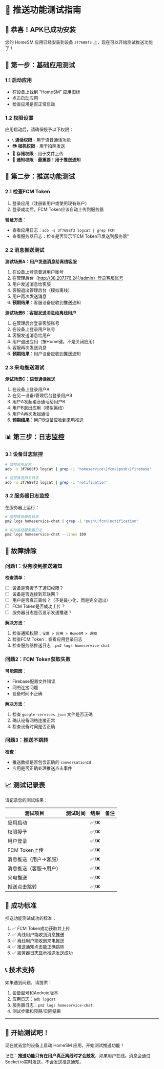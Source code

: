 # 🧪 推送功能测试指南

## 🎉 恭喜！APK已成功安装

您的 HomeSM 应用已经安装到设备 `3f7688f3` 上，现在可以开始测试推送功能了！

## 📱 第一步：基础应用测试

### 1.1 启动应用
- 在设备上找到 "HomeSM" 应用图标
- 点击启动应用
- 检查应用是否正常启动

### 1.2 权限设置
应用启动后，请确保授予以下权限：
- 📞 **通话权限** - 用于语音通话功能
- 📷 **相机权限** - 用于拍照发送
- 📁 **存储权限** - 用于文件上传
- 🔔 **通知权限** - **最重要！用于推送通知**

## 🔔 第二步：推送功能测试

### 2.1 检查FCM Token
1. 登录应用（注册新用户或使用现有账户）
2. 登录成功后，FCM Token应该自动上传到服务器

**验证方法**：
- 查看应用日志：`adb -s 3f7688f3 logcat | grep FCM`
- 查看服务器日志：检查是否显示"FCM Token已发送到服务器"

### 2.2 消息推送测试

**测试场景A：用户发送消息给离线客服**
1. 在设备上登录普通用户账号
2. 在管理后台（http://38.207.176.241/admin）登录客服账号
3. 用户发送消息给客服
4. 客服退出管理后台（模拟离线）
5. 用户再次发送消息
6. **预期结果**：客服设备应收到推送通知

**测试场景B：客服发送消息给离线用户**
1. 在管理后台登录客服账号
2. 在设备上登录用户账号
3. 客服发送消息给用户
4. 用户退出应用（按Home键，不是关闭应用）
5. 客服再次发送消息
6. **预期结果**：用户设备应收到推送通知

### 2.3 来电推送测试

**测试场景C：语音通话推送**
1. 在设备上登录用户A
2. 在另一设备/管理后台登录用户B
3. 用户A发起语音通话给用户B
4. 用户B退出应用（模拟离线）
5. 用户A再次发起通话
6. **预期结果**：用户B设备应收到来电推送

## 📊 第三步：日志监控

### 3.1 设备日志监控
```bash
# 监控应用日志
adb -s 3f7688f3 logcat | grep -i "homeservice\|fcm\|push\|firebase"

# 监控推送相关日志
adb -s 3f7688f3 logcat | grep -i "notification"
```

### 3.2 服务器日志监控
在服务器上运行：
```bash
# 监控推送服务日志
pm2 logs homeservice-chat | grep -i "push\|fcm\|notification"

# 实时监控服务器日志
pm2 logs homeservice-chat --lines 100
```

## 🚨 故障排除

### 问题1：没有收到推送通知
**检查清单**：
- [ ] 设备是否授予了通知权限？
- [ ] 设备是否连接到互联网？
- [ ] 用户是否真正离线？（不是最小化，而是完全退出）
- [ ] FCM Token是否成功上传？
- [ ] 服务器日志是否显示发送推送？

**解决方法**：
1. 检查通知权限：`设置 > 应用 > HomeSM > 通知`
2. 检查FCM Token：查看应用登录日志
3. 检查服务器推送日志：`pm2 logs homeservice-chat`

### 问题2：FCM Token获取失败
**可能原因**：
- Firebase配置文件错误
- 网络连接问题
- 设备时间不正确

**解决方法**：
1. 检查 `google-services.json` 文件是否正确
2. 确认设备网络连接正常
3. 检查设备时间是否正确

### 问题3：推送不跳转
**检查**：
- 推送数据是否包含正确的 `conversationId`
- 应用是否正确处理推送点击事件

## 📈 测试记录表

请记录您的测试结果：

| 测试项目 | 测试时间 | 结果 | 备注 |
|---------|---------|------|------|
| 应用启动 | | ✅/❌ | |
| 权限授予 | | ✅/❌ | |
| 用户登录 | | ✅/❌ | |
| FCM Token上传 | | ✅/❌ | |
| 消息推送（用户→客服） | | ✅/❌ | |
| 消息推送（客服→用户） | | ✅/❌ | |
| 来电推送 | | ✅/❌ | |
| 推送点击跳转 | | ✅/❌ | |

## 🎯 成功标准

推送功能测试成功的标准：
1. ✅ FCM Token成功获取并上传
2. ✅ 离线用户能收到消息推送
3. ✅ 离线用户能收到来电推送
4. ✅ 推送通知点击能正确跳转
5. ✅ 服务器日志显示推送发送成功

## 📞 技术支持

如果遇到问题，请提供：
1. 设备型号和Android版本
2. 应用日志：`adb logcat`
3. 服务器日志：`pm2 logs homeservice-chat`
4. 测试步骤和预期/实际结果

---

## 🚀 开始测试吧！

现在就去您的设备上启动 HomeSM 应用，开始测试推送功能！

记住：**推送功能只有在用户真正离线时才会触发**，如果用户在线，消息会通过Socket.io实时发送，不会发送推送通知。 